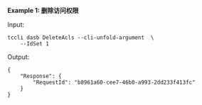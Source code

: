 **Example 1: 删除访问权限**



Input: 

```
tccli dasb DeleteAcls --cli-unfold-argument  \
    --IdSet 1
```

Output: 
```
{
    "Response": {
        "RequestId": "b8961a60-cee7-46b0-a993-2dd233f413fc"
    }
}
```


